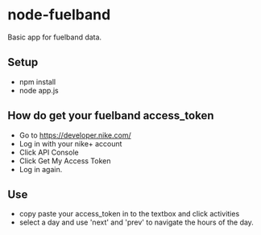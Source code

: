 # node-fuelband

Basic app for fuelband data.

## Setup

+ npm install
+ node app.js

## How do get your fuelband access_token

+ Go to https://developer.nike.com/
+ Log in with your nike+ account
+ Click API Console
+ Click Get My Access Token
+ Log in again.

## Use

+ copy paste your access_token in to the textbox and click activities
+ select a day and use 'next' and 'prev' to navigate the hours of the day.
